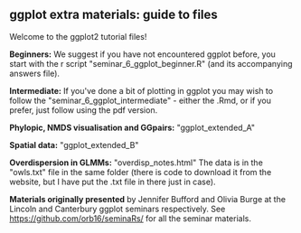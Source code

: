 ## ggplot extra materials: guide to files 

Welcome to the ggplot2 tutorial files! 


__Beginners:__
We suggest if you have not encountered ggplot before, you start with the r script "seminar_6_ggplot_beginner.R" (and its accompanying answers file). 

__Intermediate:__
If you've done a bit of plotting in ggplot you may wish to follow the "seminar\_6\_ggplot\_intermediate" - either the .Rmd, or if you prefer, just follow using the pdf version.  


__Phylopic, NMDS visualisation and GGpairs:__
"ggplot\_extended\_A"

__Spatial data:__
"ggplot\_extended\_B"

__Overdispersion in GLMMs:__
"overdisp_notes.html" 
The data is in the "owls.txt" file in the same folder (there is code to download it from the website, but I have put the .txt file in there just in case).

__Materials originally presented__ by Jennifer Bufford and Olivia Burge at the Lincoln and Canterbury ggplot seminars respectively.  See https://github.com/orb16/seminaRs/ for all the seminar materials.
